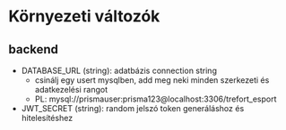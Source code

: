 # Környezeti változók

## backend
- DATABASE_URL (string): adatbázis connection string
    - csinálj egy usert mysqlben, add meg neki minden szerkezeti és adatkezelési rangot
    - PL: mysql://prismauser:prisma123@localhost:3306/trefort_esport
- JWT_SECRET (string): random jelszó token generáláshoz és hitelesítéshez
